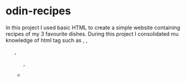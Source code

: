 # odin-recipes
In this project I used basic HTML to create a simple website containing recipes of my 3 favourite dishes.
During this project I consolidated mu knowledge of html tag such as <img>, <a>, <ol>, <ul>, <li>